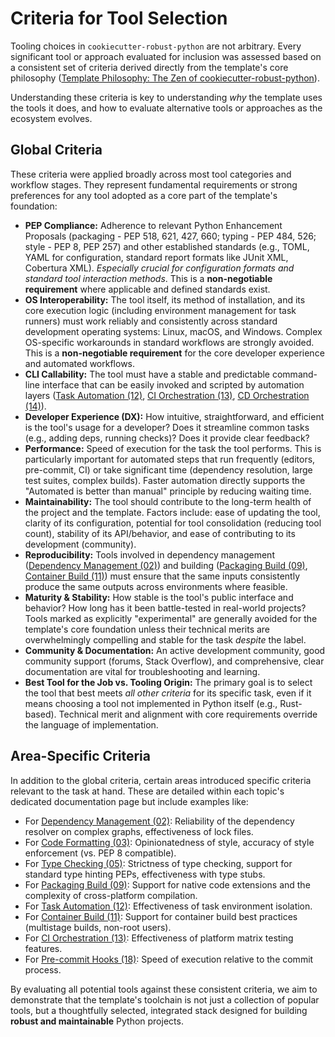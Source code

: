 # Criteria for Tool Selection

Tooling choices in `cookiecutter-robust-python` are not arbitrary. Every significant tool or approach evaluated for inclusion was assessed based on a consistent set of criteria derived directly from the template's core philosophy ([Template Philosophy: The Zen of cookiecutter-robust-python](philosophy.md)).

Understanding these criteria is key to understanding _why_ the template uses the tools it does, and how to evaluate alternative tools or approaches as the ecosystem evolves.

## Global Criteria

These criteria were applied broadly across most tool categories and workflow stages. They represent fundamental requirements or strong preferences for any tool adopted as a core part of the template's foundation:

- **PEP Compliance:** Adherence to relevant Python Enhancement Proposals (packaging - PEP 518, 621, 427, 660; typing - PEP 484, 526; style - PEP 8, PEP 257) and other established standards (e.g., TOML, YAML for configuration, standard report formats like JUnit XML, Cobertura XML). _Especially crucial for configuration formats and standard tool interaction methods_. This is a **non-negotiable requirement** where applicable and defined standards exist.
- **OS Interoperability:** The tool itself, its method of installation, and its core execution logic (including environment management for task runners) must work reliably and consistently across standard development operating systems: Linux, macOS, and Windows. Complex OS-specific workarounds in standard workflows are strongly avoided. This is a **non-negotiable requirement** for the core developer experience and automated workflows.
- **CLI Callability:** The tool must have a stable and predictable command-line interface that can be easily invoked and scripted by automation layers ([Task Automation (12)](topics/12_task-automation.md), [CI Orchestration (13)](topics/13_ci-orchestration.md), [CD Orchestration (14)](topics/14_cd-orchestration.md)).
- **Developer Experience (DX):** How intuitive, straightforward, and efficient is the tool's usage for a developer? Does it streamline common tasks (e.g., adding deps, running checks)? Does it provide clear feedback?
- **Performance:** Speed of execution for the task the tool performs. This is particularly important for automated steps that run frequently (editors, pre-commit, CI) or take significant time (dependency resolution, large test suites, complex builds). Faster automation directly supports the "Automated is better than manual" principle by reducing waiting time.
- **Maintainability:** The tool should contribute to the long-term health of the project and the template. Factors include: ease of updating the tool, clarity of its configuration, potential for tool consolidation (reducing tool count), stability of its API/behavior, and ease of contributing to its development (community).
- **Reproducibility:** Tools involved in dependency management ([Dependency Management (02)](topics/02_dependency-management.md)) and building ([Packaging Build (09)](topics/09_packaging-build.md), [Container Build (11)](topics/11_container-build.md)) must ensure that the same inputs consistently produce the same outputs across environments where feasible.
- **Maturity & Stability:** How stable is the tool's public interface and behavior? How long has it been battle-tested in real-world projects? Tools marked as explicitly "experimental" are generally avoided for the template's core foundation unless their technical merits are overwhelmingly compelling and stable for the task _despite_ the label.
- **Community & Documentation:** An active development community, good community support (forums, Stack Overflow), and comprehensive, clear documentation are vital for troubleshooting and learning.
- **Best Tool for the Job vs. Tooling Origin:** The primary goal is to select the tool that best meets _all other criteria_ for its specific task, even if it means choosing a tool not implemented in Python itself (e.g., Rust-based). Technical merit and alignment with core requirements override the language of implementation.

## Area-Specific Criteria

In addition to the global criteria, certain areas introduced specific criteria relevant to the task at hand. These are detailed within each topic's dedicated documentation page but include examples like:

- For [Dependency Management (02)](topics/02_dependency-management.md): Reliability of the dependency resolver on complex graphs, effectiveness of lock files.
- For [Code Formatting (03)](topics/03_code-formatting.md): Opinionatedness of style, accuracy of style enforcement (vs. PEP 8 compatible).
- For [Type Checking (05)](topics/05_type-checking.md): Strictness of type checking, support for standard type hinting PEPs, effectiveness with type stubs.
- For [Packaging Build (09)](topics/09_packaging-build.md): Support for native code extensions and the complexity of cross-platform compilation.
- For [Task Automation (12)](topics/12_task-automation.md): Effectiveness of task environment isolation.
- For [Container Build (11)](topics/11_container-build.md): Support for container build best practices (multistage builds, non-root users).
- For [CI Orchestration (13)](topics/13_ci-orchestration.md): Effectiveness of platform matrix testing features.
- For [Pre-commit Hooks (18)](topics/18_pre-commit-hooks.md): Speed of execution relative to the commit process.

By evaluating all potential tools against these consistent criteria, we aim to demonstrate that the template's toolchain is not just a collection of popular tools, but a thoughtfully selected, integrated stack designed for building **robust and maintainable** Python projects.
